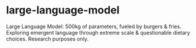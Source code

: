 # large-language-model
Large Language Model: 500kg of parameters, fueled by burgers &amp; fries. Exploring emergent language through extreme scale &amp; questionable dietary choices. Research purposes only.
